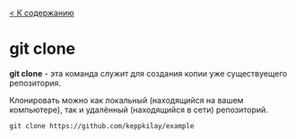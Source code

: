 [< К содержанию](../readme.md)

# git clone 



__git clone__ - эта команда служит для создания копии уже существуещего репозитория.

Клонировать можно как локальный (находящийся на вашем компьютере), так и удалённый (находящийся в сети) репозиторий.

``` bash=
git clone https://github.com/keppkilay/example
```